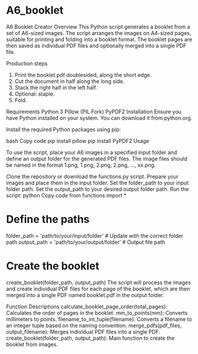 # A6_booklet

A6 Booklet Creator
Overview
This Python script generates a booklet from a set of A6-sized images. The script arranges the images on A4-sized pages, suitable for printing and folding into a booklet format. The booklet pages are then saved as individual PDF files and optionally merged into a single PDF file. 

Production steps 
1. Print the booklet.pdf doublesided, along the short edge. 
2. Cut the document in half along the long side.
3. Stack the right half in the left half.
4. Optional: staple.
5. Fold.

Requirements
Python 3
Pillow (PIL Fork)
PyPDF2
Installation
Ensure you have Python installed on your system. You can download it from python.org.

Install the required Python packages using pip:

bash
Copy code
pip install pillow
pip install PyPDF2
Usage

To use the script, place your A6 images in a specified input folder and define an output folder for the generated PDF files. The image files should be named in the format 1.png, 1.png, 2.png, 2.png, ..., xx.png.

Clone the repository or download the functions.py script.
Prepare your images and place them in the input folder.
Set the folder_path to your input folder path.
Set the output_path to your desired output folder path.
Run the script:
python
Copy code
from functions import *

# Define the paths
folder_path = 'path/to/your/input/folder'  # Update with the correct folder path
output_path = 'path/to/your/output/folder'  # Output file path

# Create the booklet
create_booklet(folder_path, output_path)
The script will process the images and create individual PDF files for each page of the booklet, which are then merged into a single PDF named booklet.pdf in the output folder.

Function Descriptions
calculate_booklet_page_order(total_pages): Calculates the order of pages in the booklet.
mm_to_points(mm): Converts millimeters to points.
filename_to_int_tuple(filename): Converts a filename to an integer tuple based on the naming convention.
merge_pdfs(pdf_files, output_filename): Merges individual PDF files into a single PDF.
create_booklet(folder_path, output_path): Main function to create the booklet from images.